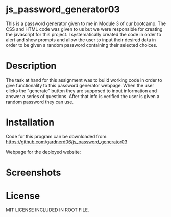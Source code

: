 # js_password_generator03

This is a password generator given to me in Module 3 of our bootcamp. The CSS and HTML code was given to us but we were responsible for creating the javascript for this project. I systematically created the code in order to alert and show prompts and allow the user to input their desired data in order to be given a random password containing their selected choices.

# Description

The task at hand for this assignment was to build working code in order to give functionality to this password generator webpage. When the user clicks the "generate" button they are supposed to input information and answer a series of questions. After that info is verified the user is given a random password they can use.

# Installation

Code for this program can be downloaded from: https://github.com/gardnerd06/js_password_generator03

Webpage for the deployed website:

# Screenshots

# License

MIT LICENSE INCLUDED IN ROOT FILE.
